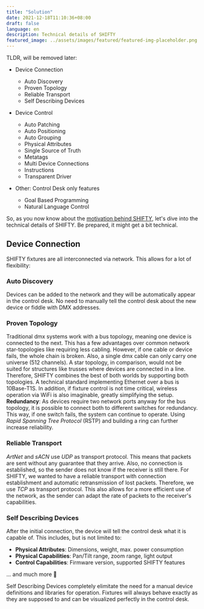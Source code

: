 ```yaml
---
title: "Solution"
date: 2021-12-18T11:10:36+08:00
draft: false
language: en
description: Technical details of SHIFTY
featured_image: ../assets/images/featured/featured-img-placeholder.png
---
```


TLDR, will be removed later:
- Device Connection
    - Auto Discovery
    - Proven Topology
    - Reliable Transport
    - Self Describing Devices

- Device Control
    - Auto Patching
    - Auto Positioning
    - Auto Grouping
    - Physical Attributes
    - Single Source of Truth
    - Metatags
    - Multi Device Connections
    - Instructions
    - Transparent Driver

- Other: Control Desk only features
    - Goal Based Programming
    - Natural Language Control




So, as you now know about the [motivation behind SHIFTY](/posts/1-kickoff), let's dive into the technical details of SHIFTY. Be prepared, it might get a bit technical.

## Device Connection
SHIFTY fixtures are all interconnected via network. This allows for a lot of flexibility:

### Auto Discovery
Devices can be added to the network and they will be automatically appear in the control desk. No need to manually tell the control desk about the new device or fiddle with DMX addresses.

### Proven Topology
Traditional dmx systems work with a bus topology, meaning one device is connected to the next. This has a few advantages over common network star-topologies like requiring less cabling. However, if one cable or device fails, the whole chain is broken. Also, a single dmx cable can only carry one universe (512 channels). A star topology, in comparison, would not be suited for structures like trusses where devices are connected in a line. Therefore, SHIFTY combines the best of both worlds by supporting both topologies. A technical standard implementing Ethernet over a bus is 10Base-T1S.
In addition, if fixture control is not time critical, wireless operation via WiFi is also imaginable, greatly simplifying the setup.
**Redundancy**: As devices require two network ports anyway for the bus topology, it is possible to connect both to different switches for redundancy. This way, if one switch fails, the system can continue to operate. Using *Rapid Spanning Tree Protocol* (RSTP) and building a ring can further increase reliability.

### Reliable Transport
*ArtNet* and *sACN* use *UDP* as transport protocol. This means that packets are sent without any guarantee that they arrive. Also, no connection is established, so the sender does not know if the receiver is still there. For SHIFTY, we wanted to have a reliable transport with connection establishment and automatic retransmission of lost packets. Therefore, we use *TCP* as transport protocol. This also allows for a more efficient use of the network, as the sender can adapt the rate of packets to the receiver's capabilities.

### Self Describing Devices
After the initial connection, the device will tell the control desk what it is capable of. This includes, but is not limited to:
- **Physical Attributes**: Dimensions, weight, max. power consumption
- **Physical Capabilities**: Pan/Tilt range, zoom range, light output
- **Control Capabilities**: Firmware version, supported SHIFTY features

... and much more 🎉

Self Describing Devices completely elimitate the need for a manual device definitions and libraries for operation. Fixtures will always behave exactly as they are supposed to and can be visualized perfectly in the control desk.
